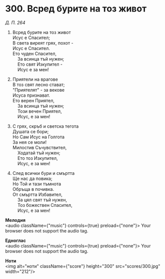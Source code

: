 # 300. Всред бурите на тоз живот  

*Д. П. 264*  

1. Всред бурите на тоз живот  
Исус е Спасител;  
В света виреят грях, похот -  
Исус е Спасител.  
Ето чуден Спасител,  
    За всинца тъй нужен;  
    Ето свят Изкупител -  
    Исус е за мен!  

2. Приятели на врагове  
В тоз свят лесно стават;  
"Приятелят" - за векове  
Исуса признават.  
Ето верен Приятел,  
    За всинца тъй нужен;  
    Този вечен Приятел,  
    Исус, е за мен!  

3. С грях, скръб и светска тегота  
Душата се бори;  
Но Сам Исус на Голгота  
За нея се моли!  
Милостив Съчувствител,  
    Ходатай тъй нужен;  
    Ето тоз Изкупител,  
    Исус, е за мен!  

4. След всички бури и смъртта  
Ще нас да повика;  
Но Той и тази тъмнота  
Обръща в почивка.  
От смъртта Избавител,  
    За цял свят тъй нужен,  
    Тоз божествен Спасител,  
    Исус, е за мен!  

__Мелодия__  
<audio className={"music"} controls={true} preload={"none"}><source src="mp3/300.mp3" type="audio/mpeg"/>
Your browser does not support the audio tag.
</audio>  

__Едноглас__  
<audio className={"music"} controls={true} preload={"none"}><source src="transp/300.mp3" type="audio/mpeg"/>
Your browser does not support the audio tag.
</audio>  

__Ноти__  
<img alt="ноти" className={"score"} height="300" src="scores/300.jpg" width="212"/>
